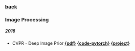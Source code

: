 ### [back](README.md)

### Image Processing
##### 2018
- CVPR - Deep Image Prior [**{pdf}**](https://arxiv.org/pdf/1711.10925.pdf) [**{code-pytorch}**](https://github.com/DmitryUlyanov/deep-image-prior) [**{project}**](https://dmitryulyanov.github.io/deep_image_prior)

